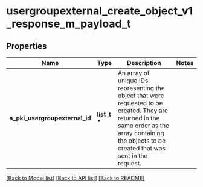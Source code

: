 # usergroupexternal_create_object_v1_response_m_payload_t

## Properties
Name | Type | Description | Notes
------------ | ------------- | ------------- | -------------
**a_pki_usergroupexternal_id** | **list_t \*** | An array of unique IDs representing the object that were requested to be created.  They are returned in the same order as the array containing the objects to be created that was sent in the request. | 

[[Back to Model list]](../README.md#documentation-for-models) [[Back to API list]](../README.md#documentation-for-api-endpoints) [[Back to README]](../README.md)


